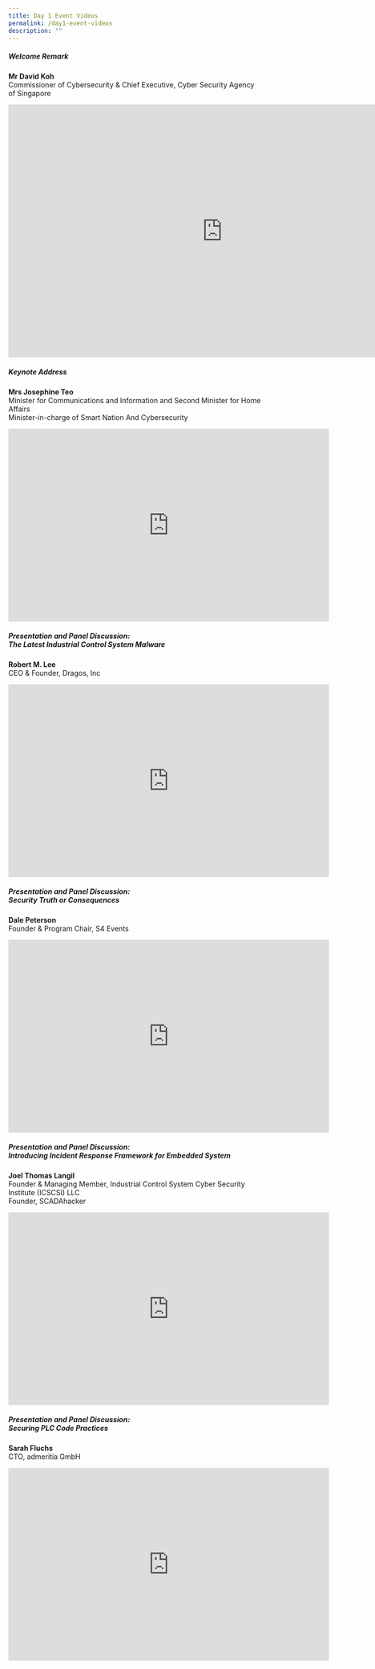 ```yaml
---
title: Day 1 Event Videos
permalink: /day1-event-videos
description: ""
---
```

##### **Welcome Remark**
<b>Mr David Koh</b><br> Commissioner of Cybersecurity & Chief Executive, Cyber Security Agency of Singapore

<iframe width="853" height="505" src="https://www.youtube.com/embed/EBwKi65oLM4" title="YouTube video player" frameborder="0" allow="accelerometer; autoplay; clipboard-write; encrypted-media; gyroscope; picture-in-picture" allowfullscreen></iframe><br>

##### **Keynote Address**
<b>Mrs Josephine Teo</b><br> Minister for Communications and Information and Second Minister for Home Affairs <br>Minister-in-charge of Smart Nation And Cybersecurity

<iframe width="640" height="385" src="https://www.youtube.com/embed/DjM-j1Yifko" title="YouTube video player" frameborder="0" allow="accelerometer; autoplay; clipboard-write; encrypted-media; gyroscope; picture-in-picture" allowfullscreen></iframe><br>

##### **Presentation and Panel Discussion: <br>The Latest Industrial Control System Malware**
<b>Robert M. Lee</b><br> CEO & Founder, Dragos, Inc<br>
<iframe width="640" height="385" src="https://www.youtube.com/embed/uTq706YyQHY" title="YouTube video player" frameborder="0" allow="accelerometer; autoplay; clipboard-write; encrypted-media; gyroscope; picture-in-picture" allowfullscreen></iframe><br>

##### **Presentation and Panel Discussion: <br>Security Truth or Consequences**
<b>Dale Peterson</b><br> Founder & Program Chair, S4 Events<br>
<iframe width="640" height="385" src="https://www.youtube.com/embed/CZ1-Ns6Fqxw" title="YouTube video player" frameborder="0" allow="accelerometer; autoplay; clipboard-write; encrypted-media; gyroscope; picture-in-picture" allowfullscreen></iframe><br>

##### **Presentation and Panel Discussion: <br>Introducing Incident Response Framework for Embedded System**

<b>Joel Thomas Langil</b><br>Founder & Managing Member,   Industrial Control System Cyber Security Institute (ICSCSI) LLC  
Founder, SCADAhacker

<iframe width="640" height="385" src="https://www.youtube.com/embed/Gp1tTNE3sq4" title="YouTube video player" frameborder="0" allow="accelerometer; autoplay; clipboard-write; encrypted-media; gyroscope; picture-in-picture" allowfullscreen></iframe><br>

##### **Presentation and Panel Discussion: <br>Securing PLC Code Practices**

<b>Sarah Fluchs</b><br>CTO, admeritia GmbH

<iframe width="640" height="385" src="https://www.youtube.com/embed/vc4iYTUQHFA" title="YouTube video player" frameborder="0" allow="accelerometer; autoplay; clipboard-write; encrypted-media; gyroscope; picture-in-picture" allowfullscreen></iframe><br>